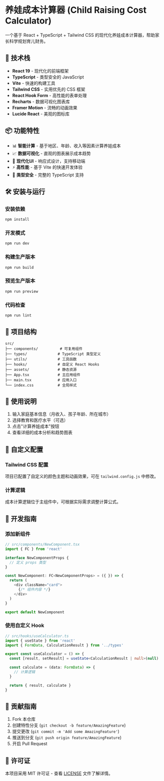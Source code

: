 # 养娃成本计算器 (Child Raising Cost Calculator)

一个基于 React + TypeScript + Tailwind CSS 的现代化养娃成本计算器，帮助家长科学规划育儿财务。

## 🚀 技术栈

- **React 19** - 现代化的前端框架
- **TypeScript** - 类型安全的 JavaScript
- **Vite** - 快速的构建工具
- **Tailwind CSS** - 实用优先的 CSS 框架
- **React Hook Form** - 高性能的表单处理
- **Recharts** - 数据可视化图表库
- **Framer Motion** - 流畅的动画效果
- **Lucide React** - 美观的图标库

## 📦 功能特性

- 📊 **智能计算** - 基于地区、年龄、收入等因素计算养娃成本
- 📈 **数据可视化** - 直观的图表展示成本趋势
- 🎨 **现代化UI** - 响应式设计，支持移动端
- ⚡ **高性能** - 基于 Vite 的快速开发体验
- 🔧 **类型安全** - 完整的 TypeScript 支持

## 🛠️ 安装与运行

### 安装依赖
```bash
npm install
```

### 开发模式
```bash
npm run dev
```

### 构建生产版本
```bash
npm run build
```

### 预览生产版本
```bash
npm run preview
```

### 代码检查
```bash
npm run lint
```

## 📁 项目结构

```
src/
├── components/          # 可复用组件
├── types/              # TypeScript 类型定义
├── utils/              # 工具函数
├── hooks/              # 自定义 React Hooks
├── assets/             # 静态资源
├── App.tsx             # 主应用组件
├── main.tsx            # 应用入口
└── index.css           # 全局样式
```

## 🎯 使用说明

1. 输入家庭基本信息（月收入、孩子年龄、所在城市）
2. 选择教育和医疗水平（可选）
3. 点击"计算养娃成本"按钮
4. 查看详细的成本分析和趋势图表

## 🔧 自定义配置

### Tailwind CSS 配置
项目已配置了自定义的颜色主题和动画效果，可在 `tailwind.config.js` 中修改。

### 计算逻辑
成本计算逻辑位于主组件中，可根据实际需求调整计算公式。

## 📝 开发指南

### 添加新组件
```typescript
// src/components/NewComponent.tsx
import { FC } from 'react'

interface NewComponentProps {
  // 定义 props 类型
}

const NewComponent: FC<NewComponentProps> = ({ }) => {
  return (
    <div className="card">
      {/* 组件内容 */}
    </div>
  )
}

export default NewComponent
```

### 使用自定义 Hook
```typescript
// src/hooks/useCalculator.ts
import { useState } from 'react'
import { FormData, CalculationResult } from '../types'

export const useCalculator = () => {
  const [result, setResult] = useState<CalculationResult | null>(null)

  const calculate = (data: FormData) => {
    // 计算逻辑
  }

  return { result, calculate }
}
```

## 🤝 贡献指南

1. Fork 本仓库
2. 创建特性分支 (`git checkout -b feature/AmazingFeature`)
3. 提交更改 (`git commit -m 'Add some AmazingFeature'`)
4. 推送到分支 (`git push origin feature/AmazingFeature`)
5. 开启 Pull Request

## 📄 许可证

本项目采用 MIT 许可证 - 查看 [LICENSE](LICENSE) 文件了解详情。

